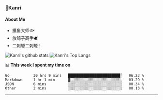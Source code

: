### 🌱Kanri
#### About Me
- 摸鱼大师🐟
- 放鸽子高手🕊
- 二刺螈二刺螈！

![Kanri's github stats](https://github-readme-stats.vercel.app/api?username=Yiwen-Chan&show_icons=true&theme=vue&line_height=20)
![Kanri's Top Langs](https://github-readme-stats.vercel.app/api/top-langs/?username=Yiwen-Chan&layout=compact&theme=vue&card_width=270)

📊 **This week I spent my time on**
<!--START_SECTION:waka-->
```text
Go           30 hrs 9 mins   ████████████████████████░   96.23 % 
Markdown     1 hr 1 min      ▓░░░░░░░░░░░░░░░░░░░░░░░░   03.29 % 
JSON         6 mins          ░░░░░░░░░░░░░░░░░░░░░░░░░   00.34 % 
Other        2 mins          ░░░░░░░░░░░░░░░░░░░░░░░░░   00.13 % 
```
<!--END_SECTION:waka-->

***

